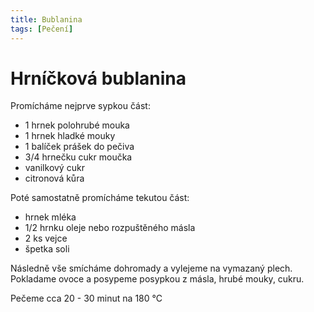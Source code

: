 ```yaml
---
title: Bublanina
tags: [Pečení]
---
```


# Hrníčková bublanina

Promícháme nejprve sypkou část:

* 1 hrnek polohrubé mouka
* 1 hrnek hladké mouky
* 1 balíček prášek do pečiva
* 3/4 hrnečku cukr moučka
* vanilkový cukr
* citronová kůra

Poté samostatně promícháme tekutou část:

* hrnek mléka
* 1/2 hrnku oleje nebo rozpuštěného másla
* 2 ks vejce
* špetka soli

Následně vše smícháme dohromady a vylejeme na vymazaný plech. Pokladame ovoce a posypeme posypkou z másla, hrubé mouky, cukru.

Pečeme cca 20 - 30 minut na 180 °C


<!-- div class="text-center">

<a href="/buchty/bublanina-one.jpg"><img src="/buchty/bublanina-one.jpg" class="img-thumbnail m-1" width="200"></a>
<a href="/buchty/bublanina-two.jpg"><img src="/buchty/bublanina-two.jpg" class="img-thumbnail m-1" width="200"></a>
<a href="/buchty/bublanina-three.jpg"><img src="/buchty/bublanina-three.jpg" class="img-thumbnail m-1" width="200"></a>

</div -->
